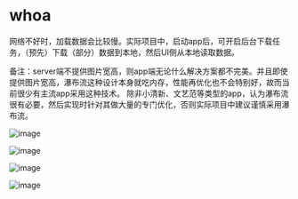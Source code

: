 # whoa

网络不好时，加载数据会比较慢。实际项目中，启动app后，可开启后台下载任务，（预先）下载（部分）数据到本地，然后UI侧从本地读取数据。

备注：server端不提供图片宽高，则app端无论什么解决方案都不完美。并且即使提供图片宽高，瀑布流这种设计本身就吃内存，性能再优化也不会特别好，故而当前很少有主流app采用这种技术。
除非小清新、文艺范等类型的app，认为瀑布流很有必要，然后实现时针对其做大量的专门优化，否则实际项目中建议谨慎采用瀑布流。

![image](https://github.com/linc2017/whoa/blob/master/Screenshot_20190126-174319.jpg)

![image](https://github.com/linc2017/whoa/blob/master/Screenshot_20190129-101130.jpg)

![image](https://github.com/linc2017/whoa/blob/master/Screenshot_20190126-174328.jpg)

![image](https://github.com/linc2017/whoa/blob/master/Screenshot_20190126-174341.jpg)
